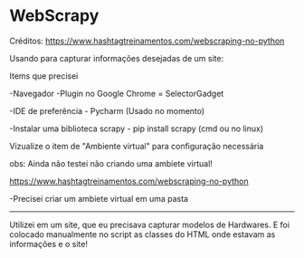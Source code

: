 # WebScrapy

Créditos: https://www.hashtagtreinamentos.com/webscraping-no-python

Usando para capturar informações desejadas de um site:

Items que precisei

-Navegador
-Plugin no Google Chrome = SelectorGadget

-IDE de preferência - Pycharm (Usado no momento)

-Instalar uma biblioteca scrapy - pip install scrapy (cmd ou no linux)

  Vizualize o item de "Ambiente virtual" para configuração necessária
  
  obs: Ainda não testei não criando uma ambiete virtual!

  https://www.hashtagtreinamentos.com/webscraping-no-python
  
-Precisei criar um ambiete virtual em uma pasta

------------

Utilizei em um site, que eu precisava capturar modelos de Hardwares. E foi colocado manualmente no script as classes do HTML onde estavam as informações e o site!
